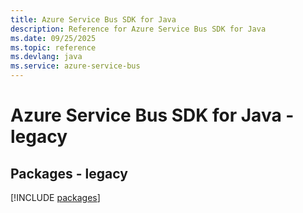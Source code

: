 ```yaml
---
title: Azure Service Bus SDK for Java
description: Reference for Azure Service Bus SDK for Java
ms.date: 09/25/2025
ms.topic: reference
ms.devlang: java
ms.service: azure-service-bus
---
```

# Azure Service Bus SDK for Java - legacy
## Packages - legacy
[!INCLUDE [packages](service-bus-index.md)]